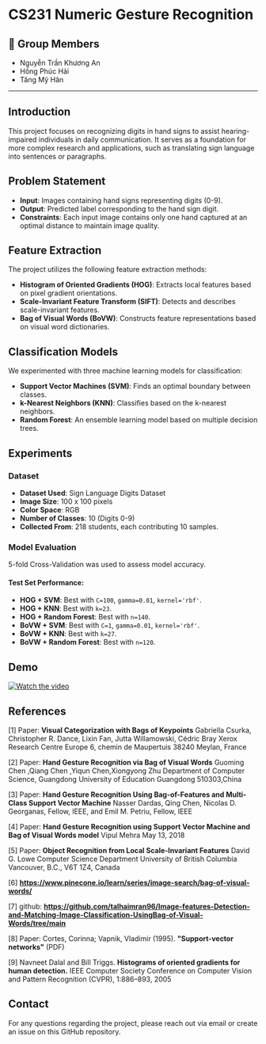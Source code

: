 # CS231 Numeric Gesture Recognition

## 👥 Group Members  

- Nguyễn Trần Khương An
- Hồng Phúc Hải
- Tăng Mỹ Hân

---

## Introduction

This project focuses on recognizing digits in hand signs to assist hearing-impaired individuals in daily communication. It serves as a foundation for more complex research and applications, such as translating sign language into sentences or paragraphs.

## Problem Statement

- **Input**: Images containing hand signs representing digits (0-9).  
- **Output**: Predicted label corresponding to the hand sign digit.  
- **Constraints**: Each input image contains only one hand captured at an optimal distance to maintain image quality.  

## Feature Extraction

The project utilizes the following feature extraction methods:

- **Histogram of Oriented Gradients (HOG)**: Extracts local features based on pixel gradient orientations.  
- **Scale-Invariant Feature Transform (SIFT)**: Detects and describes scale-invariant features.  
- **Bag of Visual Words (BoVW)**: Constructs feature representations based on visual word dictionaries.  

## Classification Models

We experimented with three machine learning models for classification:

- **Support Vector Machines (SVM)**: Finds an optimal boundary between classes.  
- **k-Nearest Neighbors (KNN)**: Classifies based on the k-nearest neighbors.  
- **Random Forest**: An ensemble learning model based on multiple decision trees.  

## Experiments

### Dataset

- **Dataset Used**: Sign Language Digits Dataset  
- **Image Size**: 100 x 100 pixels  
- **Color Space**: RGB  
- **Number of Classes**: 10 (Digits 0-9)  
- **Collected From**: 218 students, each contributing 10 samples.  

### Model Evaluation

5-fold Cross-Validation was used to assess model accuracy.

#### Test Set Performance:

- **HOG + SVM**: Best with `C=100`, `gamma=0.01`, `kernel='rbf'`.  
- **HOG + KNN**: Best with `k=23`.  
- **HOG + Random Forest**: Best with `n=140`.  
- **BoVW + SVM**: Best with `C=1`, `gamma=0.01`, `kernel='rbf'`.  
- **BoVW + KNN**: Best with `k=27`.  
- **BoVW + Random Forest**: Best with `n=120`.  

## Demo

[![Watch the video](https://img.youtube.com/vi/_5tFXJQIzi4/0.jpg)](https://www.youtube.com/watch?v=_5tFXJQIzi4)

## References

[1] Paper: **Visual Categorization with Bags of Keypoints** Gabriella Csurka, Christopher R. Dance, Lixin Fan, Jutta Willamowski, Cédric Bray Xerox Research Centre Europe 6, chemin de Maupertuis 38240 Meylan, France

[2] Paper: **Hand Gesture Recognition via Bag of Visual Words** Guoming Chen ,Qiang Chen ,Yiqun Chen,Xiongyong Zhu Department of Computer Science, Guangdong University of Education Guangdong 510303,China

[3] Paper: **Hand Gesture Recognition Using Bag-of-Features and Multi-Class Support Vector Machine** Nasser Dardas, Qing Chen, Nicolas D. Georganas, Fellow, IEEE, and Emil M. Petriu, Fellow, IEEE

[4] Paper: **Hand Gesture Recognition using Support Vector Machine and Bag of Visual Words model** Vipul Mehra May 13, 2018

[5] Paper: **Object Recognition from Local Scale-Invariant Features** David G. Lowe Computer Science Department University of British Columbia Vancouver, B.C., V6T 1Z4, Canada

[6] **https://www.pinecone.io/learn/series/image-search/bag-of-visual-words/**

[7] github: **https://github.com/talhaimran96/Image-features-Detection-and-Matching-Image-Classification-UsingBag-of-Visual-Words/tree/main**

[8] Paper: Cortes, Corinna; Vapnik, Vladimir (1995). **"Support-vector networks"** (PDF)

[9] Navneet Dalal and Bill Triggs. **Histograms of oriented gradients for human detection.** IEEE Computer Society Conference on Computer Vision and Pattern Recognition (CVPR), 1:886–893, 2005 

## Contact

For any questions regarding the project, please reach out via email or create an issue on this GitHub repository.

